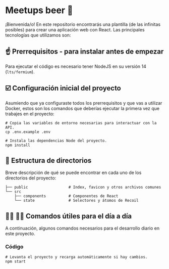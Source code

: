 # Meetups beer :beer:

¡Bienvenida/o! En este repositorio encontrarás una plantilla (de las infinitas posibles) para crear una aplicación web con React. Las principales tecnologías que utilizamos son:

## :point_up: Prerrequisitos - para instalar antes de empezar

Para ejecutar el código es necesario tener NodeJS en su versión 14 (`lts/fermium`).

## :ballot_box_with_check: Configuración inicial del proyecto

Asumiendo que ya configuraste todos los prerrequisitos y que vas a utilizar Docker, estos son los comandos que deberías ejecutar la primera vez que trabajes en el proyecto:

```shell
# Copia las variables de entorno necesarias para interactuar con la API.
cp .env.example .env

# Instala las dependencias Node del proyecto.
npm install
```

## :file_folder: Estructura de directorios

Breve descripción de qué se puede encontrar en cada uno de los directorios del proyecto:

```shell
├── public                  # Index, favicon y otros archivos comunes
└── src
    ├── components          # Componentes de React
    └── state               # Selectores y átomos de Recoil
```

## :woman_technologist: :man_technologist: Comandos útiles para el día a día

A continuación, algunos comandos necesarios para el desarrollo diario en este proyecto.

### Código

```shell
# Levanta el proyecto y recarga automáticamente si hay cambios.
npm start
```
